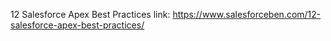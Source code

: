 12 Salesforce Apex Best Practices
link: https://www.salesforceben.com/12-salesforce-apex-best-practices/



